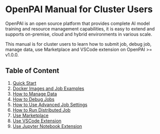 # OpenPAI Manual for Cluster Users

OpenPAI is an open source platform that provides complete AI model training and resource management capabilities, it is easy to extend and supports on-premise, cloud and hybrid environments in various scale.

This manual is for cluster users to learn how to submit job, debug job, manage data, use Marketplace and VSCode extension on OpenPAI >= v1.0.0.

## Table of Content

1. [Quick Start](./quick-start.md)
2. [Docker Images and Job Examples](./docker-images-and-job-examples.md)
3. [How to Manage Data](./how-to-manage-data.md)
4. [How to Debug Jobs](./how-to-debug-jobs.md)
5. [How to Use Advanced Job Settings](./how-to-use-advanced-job-settings.md)
6. [How to Run Distributed Job](./how-to-run-distributed-job.md)
7. [Use Marketplace](./use-marketplace.md)
8. [Use VSCode Extension](./use-vscode-extension.md)
9. [Use Jupyter Notebook Extension](./use-jupyter-notebook-extension.md)
